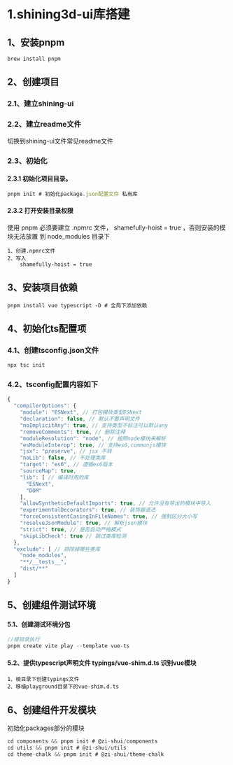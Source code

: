 # 1.shining3d-ui库搭建

## 1、安装pnpm

```
brew install pnpm
```

## 2、创建项目

### 2.1、建立shining-ui

### 2.2、建立readme文件

切换到shining-ui文件常见readme文件

### 2.3、初始化

#### 2.3.1 初始化项目目录。

```js
pnpm init # 初始化package.json配置文件 私有库
```

#### 2.3.2 打开安装目录权限

使用 pnpm 必须要建立 .npmrc 文件， shamefully-hoist = true ，否则安装的模块无法放置 到 node_modules 目录下

```
1、创建.npmrc文件
2、写入 
	shamefully-hoist = true 
```

## 3、安装项目依赖

```
pnpm install vue typescript -D # 全局下添加依赖
```

## 4、初始化ts配置项

### 4.1、创建tsconfig.json文件

```js
npx tsc init
```

### 4.2、tsconfig配置内容如下

```js
{
  "compilerOptions": {
    "module": "ESNext", // 打包模块类型ESNext
    "declaration": false, // 默认不要声明文件 
    "noImplicitAny": true, // 支持类型不标注可以默认any
    "removeComments": true, // 删除注释
    "moduleResolution": "node", // 按照node模块来解析
    "esModuleInterop": true, // 支持es6,commonjs模块
    "jsx": "preserve", // jsx 不转
    "noLib": false, // 不处理类库
    "target": "es6", // 遵循es6版本
    "sourceMap": true,
    "lib": [ // 编译时用的库
      "ESNext",
      "DOM"
    ],
    "allowSyntheticDefaultImports": true, // 允许没有导出的模块中导入
    "experimentalDecorators": true, // 装饰器语法
    "forceConsistentCasingInFileNames": true, // 强制区分大小写
    "resolveJsonModule": true, // 解析json模块
    "strict": true, // 是否启动严格模式
    "skipLibCheck": true // 跳过类库检测
  },
  "exclude": [ // 排除掉哪些类库
    "node_modules",
    "**/__tests__",
    "dist/**"
  ]
}
```

## 5、创建组件测试环境

#### 5.1、创建测试环境分包

```js
//根目录执行
pnpm create vite play --template vue-ts 
```

#### 5.2、提供typescript声明文件 **typings/vue-shim.d.ts** 识别vue模块

```
1、根目录下创建typings文件
2、移植playground目录下的vue-shim.d.ts
```

## 6、创建组件开发模块

初始化packages部分的模块

```js
cd components && pnpm init # @zi-shui/components
cd utils && pnpm init # @zi-shui/utils
cd theme-chalk && pnpm init # @zi-shui/theme-chalk
```

